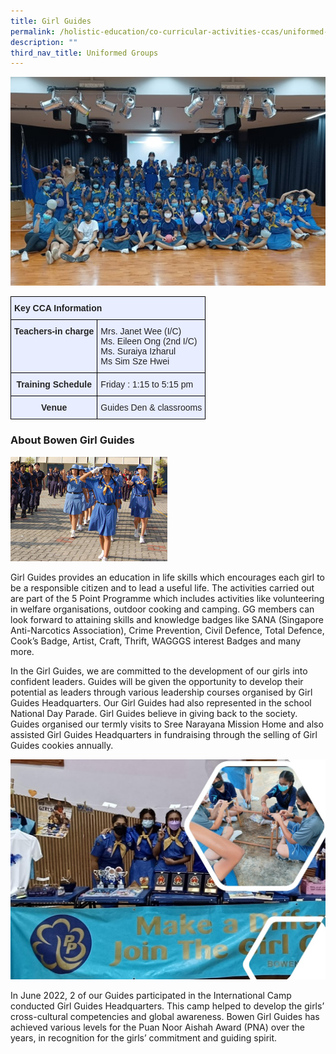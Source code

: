 ```yaml
---
title: Girl Guides
permalink: /holistic-education/co-curricular-activities-ccas/uniformed-groups/girl-guides/
description: ""
third_nav_title: Uniformed Groups
---
```

![](/images/CCAs/Uniform%20Groups/Girl%20Guides/girl%20guides%20main%20pic.jpg)

<style type="text/css">
.tg  {border-collapse:collapse;border-spacing:0;}
.tg td{border-color:black;border-style:solid;border-width:1px;font-family:Arial, sans-serif;font-size:14px;
  overflow:hidden;padding:10px 5px;word-break:normal;}
.tg th{border-color:black;border-style:solid;border-width:1px;font-family:Arial, sans-serif;font-size:14px;
  font-weight:normal;overflow:hidden;padding:10px 5px;word-break:normal;}
.tg .tg-qrg6{background-color:#E8EDFF;color:#252525;font-weight:bold;text-align:center;vertical-align:top}
.tg .tg-jmx0{background-color:#E8EDFF;color:#252525;font-weight:bold;text-align:left;vertical-align:top}
.tg .tg-vqm8{background-color:#E8EDFF;color:#222;text-align:left;vertical-align:top}
.tg .tg-u05r{background-color:#E8EDFF;color:#222;font-weight:bold;text-align:left;vertical-align:top}
.tg .tg-00ob{background-color:#E8EDFF;color:#252525;text-align:left;vertical-align:top}
</style>
<table class="tg">
<thead>
  <tr>
    <th class="tg-u05r" colspan="2">Key CCA Information</th>
  </tr>
</thead>
<tbody>
  <tr>
    <td class="tg-jmx0"><span style="color:#252525">Teachers-in charge</span></td>
    <td class="tg-vqm8">Mrs. Janet Wee (I/C) <br>Ms. Eileen Ong (2nd I/C)<br>Ms. Suraiya Izharul<br>Ms&nbsp;Sim Sze Hwei<br></td>
  </tr>
  <tr>
    <td class="tg-qrg6"><span style="color:#252525">Training Schedule</span></td>
    <td class="tg-vqm8"><span style="color:#222">Friday : 1:15 to 5:15 pm</span><br></td>
  </tr>
  <tr>
    <td class="tg-qrg6"><span style="color:#252525">Venue</span></td>
    <td class="tg-00ob">Guides Den &amp; classrooms</td>
  </tr>
</tbody>
</table>

### About Bowen Girl Guides
![](/images/CCAs/Uniform%20Groups/Girl%20Guides/girlguides-3.jpeg)
		 
Girl Guides provides an education in life skills which encourages each girl to be a responsible citizen and to lead a useful life. The activities carried out are part of the 5 Point Programme which includes activities like volunteering in welfare organisations, outdoor cooking and camping. GG members can look forward to attaining skills and knowledge badges like SANA (Singapore Anti-Narcotics Association), Crime Prevention, Civil Defence, Total Defence, Cook’s Badge, Artist, Craft, Thrift, WAGGGS interest Badges and many more.

In the Girl Guides, we are committed to the development of our girls into confident leaders. Guides will be given the opportunity to develop their potential as leaders through various leadership courses organised by Girl Guides Headquarters. Our Girl Guides had also represented in the school National Day Parade. Girl Guides believe in giving back to the society. Guides organised our termly visits to Sree Narayana Mission Home and also assisted Girl Guides Headquarters in fundraising through the selling of Girl Guides cookies annually. 

![](/images/CCAs/Uniform%20Groups/Girl%20Guides/girl%20guides%20pic%202.jpg)

In June 2022, 2 of our Guides participated in the International Camp conducted Girl Guides Headquarters. This camp helped to develop the girls’ cross-cultural competencies and global awareness. Bowen Girl Guides has achieved various levels for the Puan Noor Aishah Award (PNA) over the years, in recognition for the girls’ commitment and guiding spirit.
